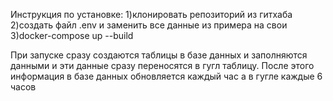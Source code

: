 Инструкция по установке:
1)клонировать репозиторий из гитхаба
2)создать файл .env и заменить все данные из примера на свои
3)docker-compose up --build

При запуске сразу создаются таблицы в базе данных и заполняются данными и эти данные сразу переносятся в гугл таблицу.
После этого информация в базе данных обновляется каждый час а в гугле каждые 6 часов
